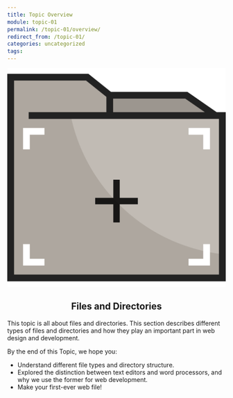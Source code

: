 ```yaml
---
title: Topic Overview
module: topic-01
permalink: /topic-01/overview/
redirect_from: /topic-01/
categories: uncategorized
tags:
---
```


<div class="section-title">
  <img src="../img/assignment-01.svg" alt="" title="Assignment 1: READMEs" />
  <h2 style="text-align: center;">Files and Directories</h2>
</div>


This topic is all about files and directories.  This section describes different types of files and directories and how they play an important part in web design and development.

<!--Our course is broken up into 4 modules, at 3-to-4 topics a piece. These topics will help you create the module's project. Your first project (and its topics, beginning with this one) introduces the class and its tools (GitHub), as well as the (in)tangibility of the internet and world wide web.
-->

By the end of this Topic, we hope you:

<ul class="pros-and-cons">
  <li class="icon-pro">Understand different file types and directory structure.</li>
  <li class="icon-pro">Explored the distinction between text editors and word processors, and why we use the former for web development.</li>
  <li class="icon-pro">Make your first-ever web file!</li>
</ul>
